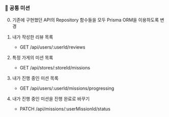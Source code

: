 ### 🍒 공통 미션

0. 기존에 구현했던 API의 Repository 함수들을 모두 Prisma ORM을 이용하도록 변경

1. 내가 작성한 리뷰 목록
   - GET /api/users/:userId/reviews

2. 특정 가게의 미션 목록
   - GET /api/stores/:storeId/missions

3. 내가 진행 중인 미션 목록
   - GET /api/users/:userId/missions/progressing

4. 내가 진행 중인 미션을 진행 완료로 바꾸기
   - PATCH /api/missions/:userMissionId/status

